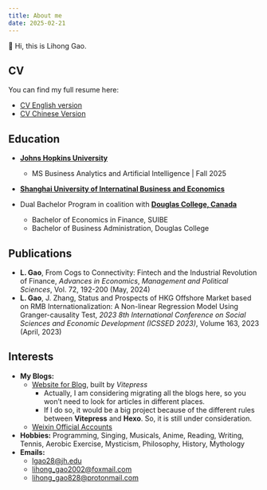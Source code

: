```yaml
---
title: About me
date: 2025-02-21
---
```


👋 ​Hi, this is Lihong Gao.

## CV
You can find my full resume here:
- [CV English version](/files/英文简历_GaoLihong-0615.pdf)
- [CV Chinese Version](/files/中文简历_高里鸿-0615.pdf)

## Education
- **[Johns Hopkins University](https://www.jhu.edu/)**
  - MS Business Analytics and Artificial Intelligence | Fall 2025

- **[Shanghai University of Internatinal Business and Economics](https://www.suibe.edu.cn/)**
- Dual Bachelor Program in coalition with **[Douglas College, Canada](https://www.douglascollege.ca/)**
  - Bachelor of Economics in Finance, SUIBE
  - Bachelor of Business Administration, Douglas College 


## Publications
- **L. Gao**, From Cogs to Connectivity: Fintech and the Industrial Revolution of Finance, *Advances in Economics*, *Management and Political Sciences*, Vol. 72, 192-200 (May, 2024) 
- **L. Gao**, J. Zhang, Status and Prospects of HKG Offshore Market based on RMB Internationalization: A Non-linear Regression Model Using Granger-causality Test, *2023 8th International Conference on Social Sciences and Economic Development (ICSSED 2023)*, Volume 163, 2023 (April, 2023) 


## Interests
- **My Blogs:**
  - [Website for Blog](https://epiphany-leon.github.io/MyBlog/), built by *Vitepress* 
    - Actually, I am considering migrating all the blogs here, so you won’t need to look for articles in different places.
    - If I do so, it would be a big project because of the different rules between **Vitepress** and **Hexo**. So, it is still under consideration.
  - [Weixin Official Accounts](https://mp.weixin.qq.com/mp/homepage?__biz=MzkxNjMxODc3Nw==&hid=1&sn=29646593c02cb16fe5b7f61b9180fb49&scene=18#wechat_redirect) 
- **Hobbies:** Programming, Singing, Musicals, Anime, Reading, Writing, Tennis, Aerobic Exercise, Mysticism, Philosophy, History, Mythology
- **Emails:** 
  - lgao28@jh.edu
  - lihong_gao2002@foxmail.com
  - lihong_gao828@protonmail.com
